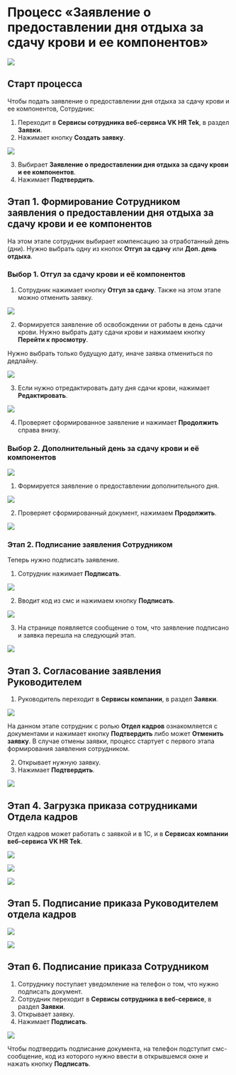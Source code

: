 # Процесс «Заявление о предоставлении дня отдыха за сдачу крови и ее компонентов»

![](./assets/1.png)

## Старт процесса

Чтобы подать заявление о предоставлении дня отдыха за сдачу крови и ее компонентов, Сотрудник:
1. Переходит в **Сервисы сотрудника веб-сервиса VK HR Tek**, в раздел **Заявки**.
2. Нажимает кнопку **Создать заявку**.

![](./assets/2.png)

3. Выбирает **Заявление о предоставлении дня отдыха за сдачу крови и ее компонентов**.
3. Нажимает **Подтвердить**.

## Этап 1. Формирование Сотрудником заявления о предоставлении дня отдыха за сдачу крови и ее компонентов

<info>

На этом этапе сотрудник выбирает компенсацию за отработанный день (дни). Нужно выбрать одну из кнопок **Отгул за сдачу** или **Доп. день отдыха**.

</info>

### Выбор 1. Отгул за сдачу крови и её компонентов

1. Сотрудник нажимает кнопку **Отгул за сдачу**. Также на этом этапе можно отменить заявку.

![](./assets/3.png)

2. Формируется заявление об освобождении от работы в день сдачи крови. Нужно выбрать дату сдачи крови и нажимаем кнопку **Перейти к просмотру**.

<info>

Нужно выбрать только будущую дату, иначе заявка отмениться по дедлайну.

</info>

![](./assets/4.png)

3. Если нужно отредактировать дату дня сдачи крови, нажимает **Редактировать**.

![](./assets/5.png)

4. Проверяет сформированное заявление и нажимает **Продолжить** справа внизу.

### Выбор 2. Дополнительный день за сдачу крови и её компонентов

![](./assets/6.png)

1. Формируется заявление о предоставлении дополнительного дня.

![](./assets/7.png)

2. Проверяет сформированный документ, нажимаем **Продолжить**.

![](./assets/8.png)

### Этап 2. Подписание заявления Сотрудником 

Теперь нужно подписать заявление.

1. Сотрудник нажимает **Подписать**.

![](./assets/9.png)

2. Вводит код из смс и нажимаем кнопку **Подписать**.

![](./assets/10.png)

3. На странице появляется сообщение о том, что заявление подписано и заявка перешла на следующий этап.

![](./assets/11.png)

## Этап 3. Согласование заявления Руководителем

1. Руководитель переходит в **Сервисы компании**, в раздел **Заявки**.

![](./assets/12.png)

<warn>

На данном этапе сотрудник с ролью **Отдел кадров** ознакомляется с документами и нажимает кнопку **Подтвердить** либо может **Отменить заявку**. В случае отмены заявки, процесс стартует
с первого этапа формирования заявления сотрудником.

</warn>

2. Открывает нужную заявку.
3. Нажимает **Подтвердить**.

![](./assets/13.png)

## Этап 4. Загрузка приказа сотрудниками Отдела кадров

Отдел кадров может работать с заявкой и в 1С, и в **Сервисaх компании веб-сервиса VK HR Tek**.

![](./assets/14.png)

![](./assets/15.png)

![](./assets/16.png)

## Этап 5. Подписание приказа Руководителем отдела кадров

![](./assets/17.png)

![](./assets/18.png)

## Этап 6. Подписание приказа Сотрудником

1. Сотруднику поступает уведомление на телефон о том, что нужно подписать документ.
2. Сотрудник переходит в **Сервисы сотрудника в веб-сервисе**, в раздел **Заявки**.
3. Открывает заявку.
4. Нажимает **Подписать**.

![](./assets/19.png)


Чтобы подтвердить подписание документа, на телефон подступит смс-сообщение, код из которого нужно ввести в открывшемся окне и нажать кнопку **Подписать**.
